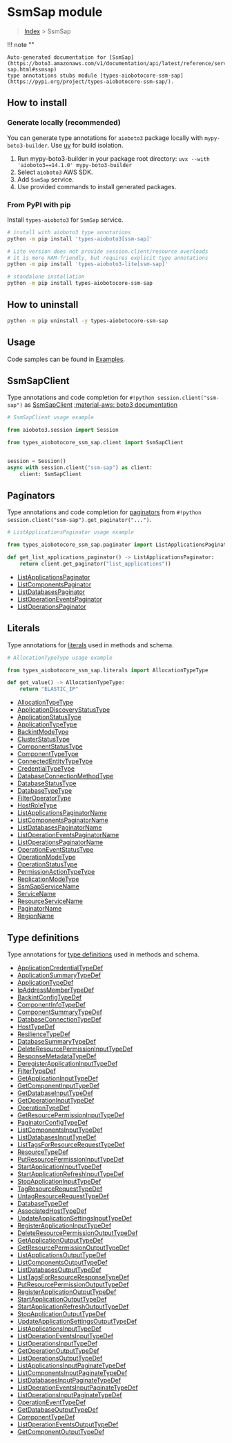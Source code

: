 # SsmSap module

> [Index](../README.md) > SsmSap


!!! note ""

    Auto-generated documentation for [SsmSap](https://boto3.amazonaws.com/v1/documentation/api/latest/reference/services/ssm-sap.html#ssmsap)
    type annotations stubs module [types-aiobotocore-ssm-sap](https://pypi.org/project/types-aiobotocore-ssm-sap/).

## How to install

### Generate locally (recommended)

You can generate type annotations for `aioboto3` package locally with `mypy-boto3-builder`.
Use [uv](https://docs.astral.sh/uv/getting-started/installation/) for build isolation.

1. Run mypy-boto3-builder in your package root directory: `uvx --with 'aioboto3==14.1.0' mypy-boto3-builder`
1. Select `aioboto3` AWS SDK.
1. Add `SsmSap` service.
1. Use provided commands to install generated packages.



### From PyPI with pip

Install `types-aioboto3` for `SsmSap` service.

```bash
# install with aioboto3 type annotations
python -m pip install 'types-aioboto3[ssm-sap]'

# Lite version does not provide session.client/resource overloads
# it is more RAM-friendly, but requires explicit type annotations
python -m pip install 'types-aioboto3-lite[ssm-sap]'

# standalone installation
python -m pip install types-aiobotocore-ssm-sap
```



## How to uninstall

```bash
python -m pip uninstall -y types-aiobotocore-ssm-sap
```

## Usage

Code samples can be found in [Examples](./usage.md).

## SsmSapClient

Type annotations and code completion for  `#!python session.client("ssm-sap")` as [SsmSapClient](./client.md)
[:material-aws: boto3 documentation](https://boto3.amazonaws.com/v1/documentation/api/latest/reference/services/ssm-sap.html#SsmSap.Client)

```python
# SsmSapClient usage example

from aioboto3.session import Session

from types_aiobotocore_ssm_sap.client import SsmSapClient


session = Session()
async with session.client("ssm-sap") as client:
    client: SsmSapClient
```


## Paginators

Type annotations and code completion for
[paginators](./paginators.md)
from `#!python session.client("ssm-sap").get_paginator("...")`.

```python
# ListApplicationsPaginator usage example

from types_aiobotocore_ssm_sap.paginator import ListApplicationsPaginator

def get_list_applications_paginator() -> ListApplicationsPaginator:
    return client.get_paginator("list_applications"))
```

- [ListApplicationsPaginator](./paginators.md#listapplicationspaginator)
- [ListComponentsPaginator](./paginators.md#listcomponentspaginator)
- [ListDatabasesPaginator](./paginators.md#listdatabasespaginator)
- [ListOperationEventsPaginator](./paginators.md#listoperationeventspaginator)
- [ListOperationsPaginator](./paginators.md#listoperationspaginator)








## Literals

Type annotations for [literals](./literals.md) used in methods and schema.

```python
# AllocationTypeType usage example

from types_aiobotocore_ssm_sap.literals import AllocationTypeType

def get_value() -> AllocationTypeType:
    return "ELASTIC_IP"
```

- [AllocationTypeType](./literals.md#allocationtypetype)
- [ApplicationDiscoveryStatusType](./literals.md#applicationdiscoverystatustype)
- [ApplicationStatusType](./literals.md#applicationstatustype)
- [ApplicationTypeType](./literals.md#applicationtypetype)
- [BackintModeType](./literals.md#backintmodetype)
- [ClusterStatusType](./literals.md#clusterstatustype)
- [ComponentStatusType](./literals.md#componentstatustype)
- [ComponentTypeType](./literals.md#componenttypetype)
- [ConnectedEntityTypeType](./literals.md#connectedentitytypetype)
- [CredentialTypeType](./literals.md#credentialtypetype)
- [DatabaseConnectionMethodType](./literals.md#databaseconnectionmethodtype)
- [DatabaseStatusType](./literals.md#databasestatustype)
- [DatabaseTypeType](./literals.md#databasetypetype)
- [FilterOperatorType](./literals.md#filteroperatortype)
- [HostRoleType](./literals.md#hostroletype)
- [ListApplicationsPaginatorName](./literals.md#listapplicationspaginatorname)
- [ListComponentsPaginatorName](./literals.md#listcomponentspaginatorname)
- [ListDatabasesPaginatorName](./literals.md#listdatabasespaginatorname)
- [ListOperationEventsPaginatorName](./literals.md#listoperationeventspaginatorname)
- [ListOperationsPaginatorName](./literals.md#listoperationspaginatorname)
- [OperationEventStatusType](./literals.md#operationeventstatustype)
- [OperationModeType](./literals.md#operationmodetype)
- [OperationStatusType](./literals.md#operationstatustype)
- [PermissionActionTypeType](./literals.md#permissionactiontypetype)
- [ReplicationModeType](./literals.md#replicationmodetype)
- [SsmSapServiceName](./literals.md#ssmsapservicename)
- [ServiceName](./literals.md#servicename)
- [ResourceServiceName](./literals.md#resourceservicename)
- [PaginatorName](./literals.md#paginatorname)
- [RegionName](./literals.md#regionname)




## Type definitions

Type annotations for [type definitions](./type_defs.md) used in methods and schema.

- [ApplicationCredentialTypeDef](./type_defs.md#applicationcredentialtypedef)
- [ApplicationSummaryTypeDef](./type_defs.md#applicationsummarytypedef)
- [ApplicationTypeDef](./type_defs.md#applicationtypedef)
- [IpAddressMemberTypeDef](./type_defs.md#ipaddressmembertypedef)
- [BackintConfigTypeDef](./type_defs.md#backintconfigtypedef)
- [ComponentInfoTypeDef](./type_defs.md#componentinfotypedef)
- [ComponentSummaryTypeDef](./type_defs.md#componentsummarytypedef)
- [DatabaseConnectionTypeDef](./type_defs.md#databaseconnectiontypedef)
- [HostTypeDef](./type_defs.md#hosttypedef)
- [ResilienceTypeDef](./type_defs.md#resiliencetypedef)
- [DatabaseSummaryTypeDef](./type_defs.md#databasesummarytypedef)
- [DeleteResourcePermissionInputTypeDef](./type_defs.md#deleteresourcepermissioninputtypedef)
- [ResponseMetadataTypeDef](./type_defs.md#responsemetadatatypedef)
- [DeregisterApplicationInputTypeDef](./type_defs.md#deregisterapplicationinputtypedef)
- [FilterTypeDef](./type_defs.md#filtertypedef)
- [GetApplicationInputTypeDef](./type_defs.md#getapplicationinputtypedef)
- [GetComponentInputTypeDef](./type_defs.md#getcomponentinputtypedef)
- [GetDatabaseInputTypeDef](./type_defs.md#getdatabaseinputtypedef)
- [GetOperationInputTypeDef](./type_defs.md#getoperationinputtypedef)
- [OperationTypeDef](./type_defs.md#operationtypedef)
- [GetResourcePermissionInputTypeDef](./type_defs.md#getresourcepermissioninputtypedef)
- [PaginatorConfigTypeDef](./type_defs.md#paginatorconfigtypedef)
- [ListComponentsInputTypeDef](./type_defs.md#listcomponentsinputtypedef)
- [ListDatabasesInputTypeDef](./type_defs.md#listdatabasesinputtypedef)
- [ListTagsForResourceRequestTypeDef](./type_defs.md#listtagsforresourcerequesttypedef)
- [ResourceTypeDef](./type_defs.md#resourcetypedef)
- [PutResourcePermissionInputTypeDef](./type_defs.md#putresourcepermissioninputtypedef)
- [StartApplicationInputTypeDef](./type_defs.md#startapplicationinputtypedef)
- [StartApplicationRefreshInputTypeDef](./type_defs.md#startapplicationrefreshinputtypedef)
- [StopApplicationInputTypeDef](./type_defs.md#stopapplicationinputtypedef)
- [TagResourceRequestTypeDef](./type_defs.md#tagresourcerequesttypedef)
- [UntagResourceRequestTypeDef](./type_defs.md#untagresourcerequesttypedef)
- [DatabaseTypeDef](./type_defs.md#databasetypedef)
- [AssociatedHostTypeDef](./type_defs.md#associatedhosttypedef)
- [UpdateApplicationSettingsInputTypeDef](./type_defs.md#updateapplicationsettingsinputtypedef)
- [RegisterApplicationInputTypeDef](./type_defs.md#registerapplicationinputtypedef)
- [DeleteResourcePermissionOutputTypeDef](./type_defs.md#deleteresourcepermissionoutputtypedef)
- [GetApplicationOutputTypeDef](./type_defs.md#getapplicationoutputtypedef)
- [GetResourcePermissionOutputTypeDef](./type_defs.md#getresourcepermissionoutputtypedef)
- [ListApplicationsOutputTypeDef](./type_defs.md#listapplicationsoutputtypedef)
- [ListComponentsOutputTypeDef](./type_defs.md#listcomponentsoutputtypedef)
- [ListDatabasesOutputTypeDef](./type_defs.md#listdatabasesoutputtypedef)
- [ListTagsForResourceResponseTypeDef](./type_defs.md#listtagsforresourceresponsetypedef)
- [PutResourcePermissionOutputTypeDef](./type_defs.md#putresourcepermissionoutputtypedef)
- [RegisterApplicationOutputTypeDef](./type_defs.md#registerapplicationoutputtypedef)
- [StartApplicationOutputTypeDef](./type_defs.md#startapplicationoutputtypedef)
- [StartApplicationRefreshOutputTypeDef](./type_defs.md#startapplicationrefreshoutputtypedef)
- [StopApplicationOutputTypeDef](./type_defs.md#stopapplicationoutputtypedef)
- [UpdateApplicationSettingsOutputTypeDef](./type_defs.md#updateapplicationsettingsoutputtypedef)
- [ListApplicationsInputTypeDef](./type_defs.md#listapplicationsinputtypedef)
- [ListOperationEventsInputTypeDef](./type_defs.md#listoperationeventsinputtypedef)
- [ListOperationsInputTypeDef](./type_defs.md#listoperationsinputtypedef)
- [GetOperationOutputTypeDef](./type_defs.md#getoperationoutputtypedef)
- [ListOperationsOutputTypeDef](./type_defs.md#listoperationsoutputtypedef)
- [ListApplicationsInputPaginateTypeDef](./type_defs.md#listapplicationsinputpaginatetypedef)
- [ListComponentsInputPaginateTypeDef](./type_defs.md#listcomponentsinputpaginatetypedef)
- [ListDatabasesInputPaginateTypeDef](./type_defs.md#listdatabasesinputpaginatetypedef)
- [ListOperationEventsInputPaginateTypeDef](./type_defs.md#listoperationeventsinputpaginatetypedef)
- [ListOperationsInputPaginateTypeDef](./type_defs.md#listoperationsinputpaginatetypedef)
- [OperationEventTypeDef](./type_defs.md#operationeventtypedef)
- [GetDatabaseOutputTypeDef](./type_defs.md#getdatabaseoutputtypedef)
- [ComponentTypeDef](./type_defs.md#componenttypedef)
- [ListOperationEventsOutputTypeDef](./type_defs.md#listoperationeventsoutputtypedef)
- [GetComponentOutputTypeDef](./type_defs.md#getcomponentoutputtypedef)

